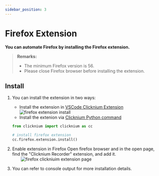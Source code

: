 ```yaml
---
sidebar_position: 3
---
```

# Firefox Extension

**You can automate Firefox by installing the Firefox extension.**

> **Remarks:**
>
>- The minimum Firefox version is 56.
>- Please close Firefox browser before installing the extension.

## Install

1. You can install the extension in two ways:

    - Install the extension in [VSCode Clicknium Extension](./../vscode.md)  
        ![firefox extension install](../../../img/firefox_ext_install.png)
    - Install the extenion via [Clicknium Python command](./../../../references/python/webdriver/webextension/webextension.md)
    ```python
    from clicknium import clicknium as cc

    # install firefox extension
    cc.firefox.extension.install()
    ```

2. Enable extension in Firefox 
    Open firefox browser and in the open page, find the "Clicknium Recorder" extension, and add it.  
    &emsp;&emsp;![firefox clickniuim extension page](../../../img/firefox_extension_enable_on.png)

3. You can refer to console output for more installation details.